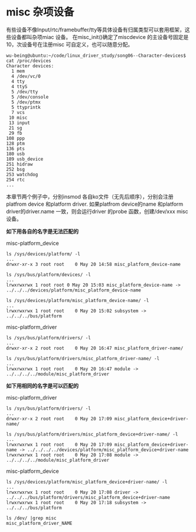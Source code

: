 
# misc 杂项设备

有些设备不像Input/rtc/framebuffer/tty等具体设备有归属类型可以套用框架，这些设备都叫杂项miac 设备。
在misc_init()确定了miscdevice 的主设备号固定是10，次设备号在注册misc 可自定义，也可以随意分配。

```
wu-being@ubuntu:~/code/linux_driver_study/song06--Character-devices$ cat /proc/devices 
Character devices:
  1 mem
  4 /dev/vc/0
  4 tty
  4 ttyS
  5 /dev/tty
  5 /dev/console
  5 /dev/ptmx
  5 ttyprintk
  7 vcs
 10 misc
 13 input
 21 sg
 29 fb
108 ppp
128 ptm
136 pts
180 usb
189 usb_device
251 hidraw
252 bsg
253 watchdog
254 rtc
...

```

本章节两个例子中，分别insmod 各自ko文件（无先后顺序），分别会注册platfrom device 和platform driver.
如果platfrom device的name 和platform driver的driver.name 一致，则会运行driver 的probe 函数，创建/dev/xxx misc设备。


**如下用各自的名字是无法匹配的**

misc-platform_device

```
ls /sys/devices/platform/ -l
...
drwxr-xr-x 3 root root    0 May 20 14:58 misc_platform_device-name

ls /sys/bus/platform/devices/ -l
...
lrwxrwxrwx 1 root root 0 May 20 15:03 misc_platform_device-name -> ../../../devices/platform/misc_platform_device-name

ls /sys/devices/platform/misc_platform_device-name/ -l
...
lrwxrwxrwx 1 root root    0 May 20 15:02 subsystem -> ../../../bus/platform
```

misc-platform_driver

```
ls /sys/bus/platform/drivers/ -l
...
drwxr-xr-x 2 root root    0 May 20 16:47 misc_platform_driver-name/

ls /sys/bus/platform/drivers/misc_platform_driver-name/ -l
...
lrwxrwxrwx 1 root root    0 May 20 16:47 module -> ../../../../module/misc_platform_driver

```


**如下用相同的名字是可以匹配的**

misc-platform_driver

```
ls /sys/bus/platform/drivers/ -l
...
drwxr-xr-x 2 root root    0 May 20 17:09 misc_platform_device+driver-name/   

ls /sys/bus/platform/drivers/misc_platform_device+driver-name/ -l
...
lrwxrwxrwx 1 root root    0 May 20 17:09 misc_platform_device+driver-name -> ../../../../devices/platform/misc_platform_device+driver-name
lrwxrwxrwx 1 root root    0 May 20 17:08 module -> ../../../../module/misc_platform_driver

```

misc-platform_device

```
ls /sys/devices/platform/misc_platform_device+driver-name/ -l
...
lrwxrwxrwx 1 root root    0 May 20 17:08 driver -> ../../../bus/platform/drivers/misc_platform_device+driver-name
lrwxrwxrwx 1 root root    0 May 20 17:18 subsystem -> ../../../bus/platform

ls /dev/ |grep misc
misc_platform_driver_NAME
```